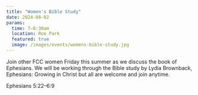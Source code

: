 ```yaml
---
title: "Women's Bible Study"
date: 2024-08-02
params:
  time: 7–8:30am
  location: Roe Park
  featured: true
  image: /images/events/womens-bible-study.jpg
---
```


Join other FCC women Friday this summer as we discuss the book of Ephesians. We will be working through the Bible study by Lydia Brownback, Ephesians: Growing in Christ but all are welcome and join anytime.

Ephesians 5:22–6:9

<!--more-->
